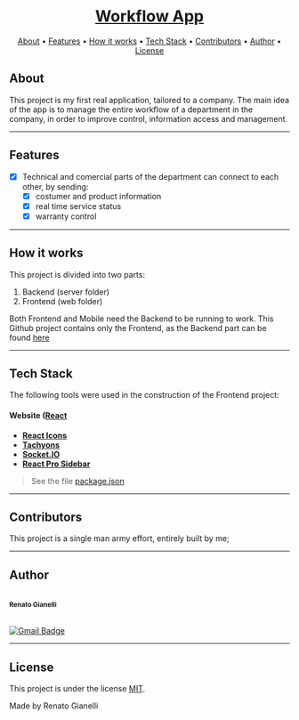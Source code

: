 <h1 align="center">
   <a href="https://realian00.github.io/veder-project-front/"> Workflow App </a>
</h1>


<p align="center">
 <a href="#about">About</a> •
 <a href="#features">Features</a> •
 <a href="#how-it-works">How it works</a> • 
 <a href="#tech-stack">Tech Stack</a> • 
 <a href="#contributors">Contributors</a> • 
 <a href="#author">Author</a> • 
 <a href="#user-content-license">License</a>

</p>


## About

This project is my first real application, tailored to a company. The main idea of the app is to manage the entire workflow of a department in the company, in order to improve control, information access and management. 

---

## Features

- [x] Technical and comercial parts of the department can connect to each other, by sending:
   - [x] costumer and product information
   - [x] real time service status
   - [x] warranty control

---

## How it works

This project is divided into two parts:
1. Backend (server folder)
2. Frontend (web folder)

Both Frontend and Mobile need the Backend to be running to work. This Github project contains only the Frontend, as the Backend part can be found <a href="https://github.com/realian00/veder-project-server">here</a>

---

## Tech Stack

The following tools were used in the construction of the Frontend project:

#### **Website**  ([React](https://reactjs.org/)

-   **[React Icons](https://react-icons.github.io/react-icons/)**
-   **[Tachyons](https://tachyons.io/)**
-   **[Socket.IO](https://socket.io/)**
-   **[React Pro Sidebar](https://github.com/azouaoui-med/react-pro-sidebar)**

> See the file  [package.json](https://github.com/realian00/veder-project-front/blob/main/package.json)

---

## Contributors

This project is a single man army effort, entirely built by me;

---

## Author

<a href="https://github.com/realian00/">
 <br />
 <sub><b>Renato Gianelli</b></sub></a>
 <br />
 <br />

[![Gmail Badge](https://img.shields.io/badge/-renato.gianelli@gmail.com-c14438?style=flat-square&logo=Gmail&logoColor=white&link=mailto:tgmarinho@gmail.com)](mailto:renato.gianelli@gmail.com)

---

## License

This project is under the license [MIT](./License.txt).

Made by Renato Gianelli